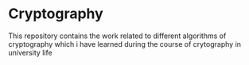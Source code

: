 # Cryptography
This repository contains the work related to different algorithms of cryptography which i have learned during the course of crytography in university life
